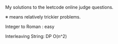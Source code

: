 My solutions to the leetcode online judge questions.

※ means relatively trickier problems. 

Integer to Roman : easy

Interleaving String: DP O(n^2)

